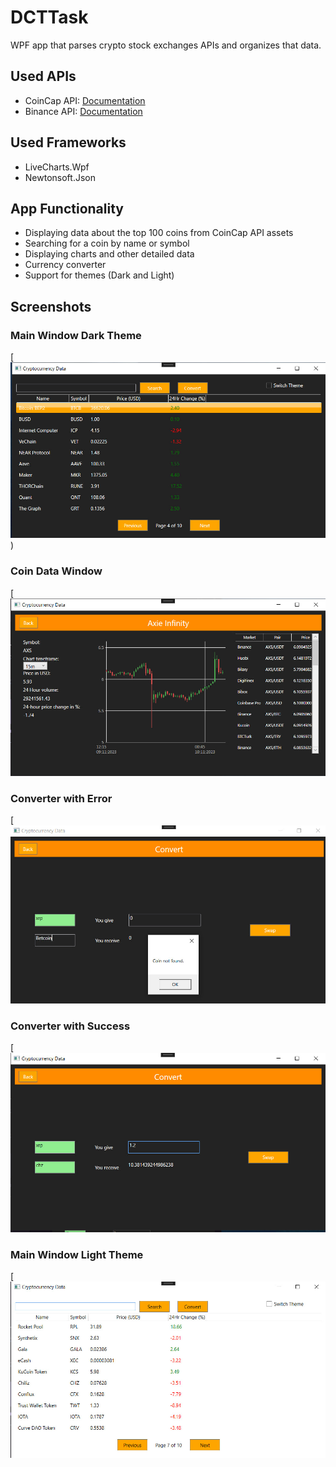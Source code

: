 # DCTTask
WPF app that parses crypto stock exchanges APIs and organizes that data.

## Used APIs
- CoinCap API: [Documentation](https://docs.coincap.io/)
- Binance API: [Documentation](https://binance-docs.github.io/apidocs/spot/en/#public-api-definitions)

## Used Frameworks
- LiveCharts.Wpf
- Newtonsoft.Json

## App Functionality
- Displaying data about the top 100 coins from CoinCap API assets
- Searching for a coin by name or symbol
- Displaying charts and other detailed data
- Currency converter
- Support for themes (Dark and Light)

## Screenshots

### Main Window Dark Theme
[![Main Window Dark](https://github.com/FGVN/DCTTask/blob/master/Screenshots/MainWindow_Dark.jpg))

### Coin Data Window
[![Coin Data](https://github.com/FGVN/DCTTask/blob/master/Screenshots/CoinData.jpg)

### Converter with Error
[![Converter Error](https://github.com/FGVN/DCTTask/blob/master/Screenshots/Converter_Error.jpg)

### Converter with Success
[![Converter Success](https://github.com/FGVN/DCTTask/blob/master/Screenshots/Converter_Success.jpg)

### Main Window Light Theme
[![Main Window Light](https://github.com/FGVN/DCTTask/blob/master/Screenshots/MainWindow_Light.jpg)
